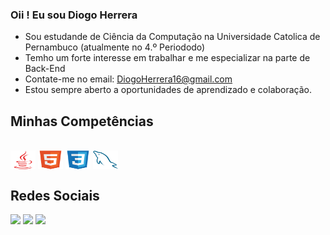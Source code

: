 ### Oii ! Eu sou Diogo Herrera 

-  Sou estudande de Ciência da Computação na Universidade Catolica de Pernambuco (atualmente no 4.º Periododo)
-  Temho um forte interesse em trabalhar e me especializar na parte de Back-End 
-  Contate-me no email: DiogoHerrera16@gmail.com
-  Estou sempre aberto a oportunidades de aprendizado e colaboração.

## Minhas Competências 
<div style="display: inline_block"><br>
  <img align="center" alt="Diogo-Java" height="30" width="40" src="https://raw.githubusercontent.com/devicons/devicon/master/icons/java/java-plain.svg">
  <img align="center" alt="Diogo-HTML" height="30" width="40" src="https://raw.githubusercontent.com/devicons/devicon/master/icons/html5/html5-original.svg">
  <img align="center" alt="Diogo-CSS" height="30" width="40" src="https://raw.githubusercontent.com/devicons/devicon/master/icons/css3/css3-original.svg">
  <img align="center" alt="Rafa-Python" height="30" width="40" src="https://raw.githubusercontent.com/devicons/devicon/master/icons/mysql/mysql-original.svg">
 </div>

## Redes Sociais
  <div> 
  <a href="https://instagram.com/diogoherrera_" target="_blank"><img src="https://img.shields.io/badge/-Instagram-%23E4405F?style=for-the-badge&logo=instagram&logoColor=white" target="_blank"></a>
  <a href = "mailto:diogoherrera16@gmail.com"><img src="https://img.shields.io/badge/-Gmail-%23333?style=for-the-badge&logo=gmail&logoColor=white" target="_blank"></a>
  <a href="https://www.linkedin.com/in/diogo-herrera-50b7a6243" target="_blank"><img src="https://img.shields.io/badge/-LinkedIn-%230077B5?style=for-the-badge&logo=linkedin&logoColor=white" target="_blank"></a> 
</div>



          
